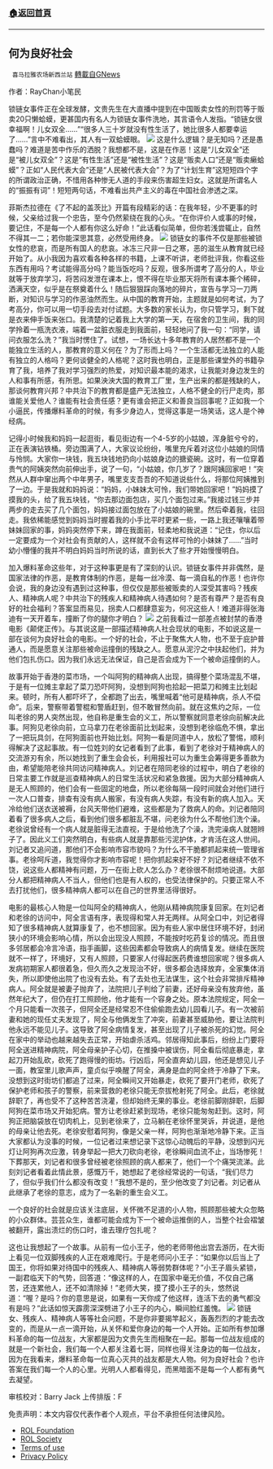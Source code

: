 ###  [:house:返回首頁](https://github.com/ourhimalayas/txt)
---


## 何为良好社会
` 喜马拉雅农场新西兰站` [轉載自GNews](https://gnews.org/zh-hans/2047882/)

作者：RayChan小笔民

锁链女事件正在全球发酵，文贵先生在大直播中提到在中国贩卖女性的刑罚等于贩卖20只懒蛤蟆，更甚国内有名人为锁链女事件洗地，其言语令人发指。“锁链女很幸福啊！儿女双全……”“很多人三十岁就没有性生活了，她比很多人都要幸运了……”言中不难看出，其人有一双蛤蟆眼。
![](https://assets.gnews.org/wp-content/uploads/2022/02/PHOTO-2022-02-22-20-33-21-1.jpg)
这是什么逻辑？是无知吗？还是愚蠢吗？难道是苦中作乐的洒脱？我想都不是，这是在作恶！这是“儿女双全”还是“被儿女双全”？这是“有性生活”还是“被性生活”？这是“贩卖人口”还是“贩卖癞蛤蟆”？正如“人民代表大会”还是“人民被代表大会”？为了“计划生育”这短短四个字的所谓政治正确，不惜用各种惨无人道的手段来伤害超生妇女。这就是所谓名人的“振振有词”！短短两句话，不难看出共产主义的毒在中国社会渗透之深。

菲斯杰拉德在《了不起的盖茨比》开篇有段精彩的话：在我年轻，少不更事的时候，父亲给过我一个忠告，至今仍然萦绕在我的心头。“在你评价人或事的时候，要记住，不是每一个人都有你这么好命！”此话看似简单，但你若浅尝辄止，自然不得其一二；若你能深思其意，必然受用终身。
![](https://assets.gnews.org/wp-content/uploads/2022/02/PHOTO-2022-02-22-20-33-20.jpg)
锁链女的事件不仅是那些被锁女性的悲哀，而是所有国人的悲哀。冰冻三尺非一日之寒，恶的滋生从教育就已经开始了。从小我因为喜欢看各种各样的书籍，上课不听讲，老师批评我，你看这些东西有用吗？考试能得高分吗？能当饭吃吗？反观，很多所谓考了高分的人，毕业就等于放弃学习，将苦闷发泄在课本上，恨不得在毕业那天将所有课本撕个稀碎，洒满天空，似乎是在祭奠着什么！随后狠狠踩向落地的碎片，宣告与学习一刀两断，对知识与学习的作恶油然而生。从中国的教育开始，主题就是如何考试，为了考高分，你可以用一切手段去对付试题。大多数的家长认为，你只管学习，剩下就是衣来伸手饭来张口。我清楚的记着我上大学的第一天，在宿舍的卫生间，我的同学拎着一瓶洗衣液，端着一盆脏衣服走到我面前，轻轻地问了我一句：“同学，请问衣服怎么洗？”我当时愣住了。试想，一场长达十多年教育的人居然都不是一个能独立生活的人，那教育的意义何在？为了形而上吗？一个生活都无法独立的人能有独立的人格吗？更何谈健全的人格呢？这时我也明白，正是那些课堂外的书籍孕育了我，培养了我对学习强烈的热爱，对知识最本能的渴求，让我能对身边发生的人和事有所感，有所思。如果泱泱大国的教育工厂里，生产出来的都是残缺的人，那谈何教育兴邦？中共治下的教育都是盛产无法独立，人格不健全的行尸走肉，那谁能关爱他人？谁能有社会责任感？更有谁会把正义和善良当回事呢？正如我一个小逼民，传播爆料革命的时候，有多少身边人，觉得这事是一场笑话，这人是个神经病。

记得小时候我和妈妈一起逛街，看见街边有一个4-5岁的小姑娘，浑身脏兮兮的，正在表演钻铁桶。旁边围满了人，大家议论纷纷，嘴里充斥着对这位小姑娘的同情与怜悯。大家你一块钱，我五块钱地扔向小姑娘身边的搪瓷碗。这时，有一位穿着贵气的阿姨突然向前伸出手，说了一句，“小姑娘，你几岁了？跟阿姨回家吧！”突然从人群中窜出两个中年男子，嘴里支支吾吾的不知道说些什么，将那位阿姨推到了一边。于是我就和妈妈说：“妈妈，小妹妹太可怜，我们带她回家吧！”妈妈摸了摸我的头，给了我五块钱，“你去那边面包店，买几个面包过来。”我接过钱三步并两步的走去买了几个面包，妈妈接过面包放在了小姑娘的碗里。然后牵着我，往回走。我依稀能感觉到妈妈当时握着我的小手比平时更紧一些，一路上我还嚷嚷着带妹妹回家的事，妈妈突然停下来，蹲在我面前，轻柔地和我说道：“记住，你以后一定要成为一个对社会有贡献的人，这样就不会有这样可怜的小妹妹了……”当时幼小懵懂的我并不明白妈妈当时所说的话，直到长大了些才开始慢慢明白。

加入爆料革命这些年，对于这种事更是有了深刻的认识。锁链女事件并非偶然，是国家法律的作恶，是教育体制的作恶，是每一丝冷漠、每一滴自私的作恶！也许你会说，我的身边没有遇到过这种事，但仅仅是那些被贩卖的人深受其害吗？残疾人、精神病人呢？中共治下的残疾人和精神病人待遇如何？是否有尊严？是否有良好的社会福利？答案显而易见，拐卖人口都肆意妄为，何况这些人！难道非得张海迪有一天开着车，撞断了你的腿你才明白？
![](https://assets.gnews.org/wp-content/uploads/2022/02/PHOTO-2022-02-22-20-33-20-1-1.jpg)
之前我看过一部差点被封禁的香港电影《颠佬正传》。与其说这是一部描述精神病人社会现状的电影，不如说这是一部在谈何为良好社会的电影。一个好的社会，不止于聚焦大人物，也不至于庇护普通人，而是愿意关注那些被命运撞倒的残缺之人。愿意从泥泞之中扶起他们，并为他们包扎伤口。因为我们永远无法保证，自己是否会成为下一个被命运撞倒的人。

故事开始于香港的菜市场，一个叫阿狗的精神病人出现，搞得整个菜场混乱不堪，于是有一位摊主拿起了菜刀恐吓阿狗，没想到阿狗也拾起一把菜刀和摊主比划起来。顿时，所有人都吓坏了，全都跑了出去，嘴里喊着“他可是精神病，杀人不偿命”。后来，警察带着警棍和警盾赶到，但不敢冒然向前。就在这焦灼之际，一位叫老徐的男人突然出现，他自称是重生会的义工，所以警察就同意老徐向前解决此事。阿狗见老徐向前，立马拿刀在老徐面前比划起来，没想到老徐临危不惧，拿出了一把玩具剑，在阿狗面前也开始比划。阿狗一看是同道中人，放松了警惕，顺利得解决了这起事故。有一位姓刘的女记者看到了此事，看到了老徐对于精神病人的交流游刃有余，所以她找到了重生会会长，利用报社可以为重生会筹得更多善款为由，希望能陪老徐共同访问精神病人。刘记者在陪同老徐的过程中，明白了老徐的日常主要工作就是巡查精神病人的日常生活状况和紧急救援。因为大部分精神病人是无人照顾的，他们会有一些固定的地盘，所以老徐每隔一段时间就会对他们进行一次人口普查，排查有没有病人搬家，有没有病人失踪，有没有新的病人加入。天冷给他们送衣送被褥，台风天带他们避难，这些都是为了救病人的命。刘记者陪同着看了很多病人之后，看到他们很多都脏乱不堪，问老徐为什么不帮他们洗个澡。老徐说曾经有一个病人就是脏得无法直视，于是给他洗了个澡，洗完澡病人就翘辫子了。因此义工们突然明白，有些病人就是靠那些污泥护体，才肯活在这人世间。刘记者又追问道，那他们不会影响市容市貌吗？为什么不干脆都抓起来统一管理省事。老徐呵斥道，我觉得你才影响市容呢！把你抓起来好不好？刘记者继续不依不饶，说这些人都精神有问题，万一在街上砍人怎么办？老徐很不耐烦地说道。大部分人都把精神病人不当人，但他们也是有人权的，也受法律保护的。只要正常人不去打扰他们，很多精神病人都可以在自己的世界里活得很好。

电影的最核心人物是一位叫阿全的精神病人，他刚从精神病院康复回家。在刘记者和老徐的访问中，阿全言语有序，表现得和常人并无两样。从阿全口中，刘记者得知了很多精神病人就算康复了，也不想回家。因为有些人家中居住环境不好，封闭狭小的环境会影响心情，所以会出现没人照顾，不能按时吃药复诊的情况。而且很多邻居都会冷言冷语，指手画脚，这些因素都会导致病人的病情复发。继续在医院就不一样了，环境好，又有人照顾，只要家人付得起医药费谁想回家呢？很多病人发病初期家人都很着急，但久而久之发现治不好，很多都会选择放弃，全家集体消失，所以即使他出院了也没有去处。有了去处也无法谋生，这个社会非常排斥精神病人。阿全就是被妻子抛弃了，法院把儿子判给了前妻，还好母亲没有放弃他，虽然年纪大了，但仍在打工照顾他，他才能有一个容身之处。原本法院规定，阿全一个月只能看一次孩子，但阿全还是经常忍不住偷偷跑去幼儿园看儿子。有一次被前妻和她的现任丈夫发现了，阿全与他俩发生了冲突，前妻甚至威胁他，要让法院判他永远不能见儿子。这导致了阿全病情复发，甚至出现了儿子被杀死的幻觉。阿全在家中的举动也越来越失去正常，开始虐杀活鸡。邻居得知此事后，纷纷上门要将阿全送进精神病院，阿全母亲护子心切，在推搡中被误伤，阿全看后彻底暴走，拿起刀开始乱砍，砍死了跑得慢的街坊。行凶后，阿全直奔幼儿园，他还是想见儿子一面，教室里儿歌声声，童贞似乎唤醒了阿全，满身是血的阿全终于冷静了下来。没想到这时街坊们都追了过来，阿全瞬间又开始暴走，砍死了要开门老师，砍死了保护老师和孩子的警察，前来营救的老徐只能无奈拔枪射死了阿全。此后，老徐就辞职了，再也受不了这种苦苦浇灌，但却始终无果的事业。老徐前脚刚辞职，后脚阿狗在菜市场又开始犯病。警方让老徐赶紧到现场，老徐只能匆匆赶到。这时，阿狗正把脑袋放在切肉机上，见到老徐来了，立马躺在老徐怀里哭诉，并说道，是他的母亲让他去死。老徐安慰着阿狗，像是父亲一样，阿狗也渐渐地冷静下来。正当大家都认为没事的时候，一位记者过来想记录下这惊心动魄后的平静，没想到闪光灯让阿狗再次应激，转身举起一把大刀砍向老徐，老徐瞬间血流不止，当场惨死！下葬那天，刘记者和很多曾经被老徐照顾的病人都来了，他们一个个痛哭流涕。此刻刘记者看着此情此景，感慨万千，她想起了老徐经常说的一句话，“我们尽力了，但似乎我们什么都没有改变！”我想不是的，至少他改变了刘记者。刘记者从此继承了老徐的意志，成为了一名新的重生会义工。

一个良好的社会就是应该关注底层，关怀微不足道的小人物，照顾那些被大众忽略的小众群体。芸芸众生，谁都可能会成为下一个被命运推倒的人，当整个社会褶皱被翻开，露出溃烂的伤口时，谁去理疗包扎呢？

这也让我想起了一个故事。从前有一位小王子，他的老师带他出宫去游历，在大街上看见一位双脚残疾的人正在艰难爬行。于是老师问小王子：“如果你以后当上了国王，你将如果对待国中的残疾人、精神病人等弱势群体呢？”小王子眉头紧锁，一副君临天下的气势，回答道：“像这样的人，在国家中毫无价值，不仅自己痛苦，还连累他人，还不如清除掉！”老师大笑，摸了摸小王子的头，悠然说道：“喔？是吗？你的意思是说，如果有一天你成了他这样，连活下去的勇气都没有是吗？”此话如惊天霹雳深深劈进了小王子的内心，瞬间脸红羞愧。
![](https://assets.gnews.org/wp-content/uploads/2022/02/PHOTO-2022-02-22-20-33-21.jpg)
锁链女、残疾人、精神病人等等社会问题，不是你非要揭竿起义，轰轰烈烈的才能去改变的，而是从一点一滴开始，从关怀和爱你身边的每一个人开始。正如所有参加爆料革命的每一位战友，大家都是因为文贵先生而相聚在一起。那每一位战友组成的就是一个新社会，我们每一个人都关注着七哥，同样也得关注身边的每一位战友，因为在我看来，爆料革命每一位真心灭共的战友都是大人物。何为良好社会？也许答案在我们每一个人的心里。光明人人都看得见，而黑暗面不是每一个人都有勇气去凝望。



审核校对：Barry Jack
上传排版：F

 

免责声明：本文内容仅代表作者个人观点，平台不承担任何法律风险。

- [ROL Foundation](https://rolfoundation.org/)
- [ROL Society](https://rolsociety.org/)
- [Terms of use](https://gnews.org/terms-of-use-3/)
- [Privacy Policy](https://gnews.org/privacy-policy/)
